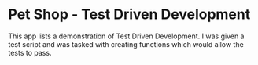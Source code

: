 # Pet Shop - Test Driven Development
This app lists a demonstration of Test Driven Development. I was given a test script and was
tasked with creating functions which would allow the tests to pass.
